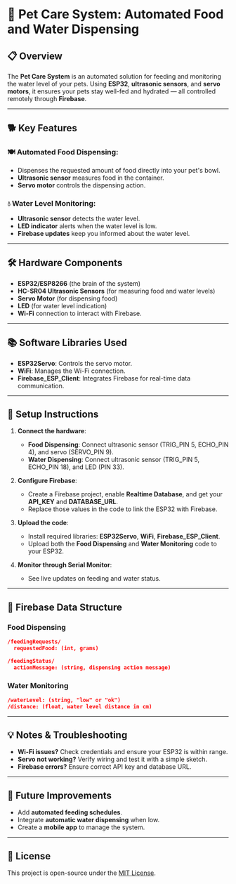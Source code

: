 # 🐾 Pet Care System: Automated Food and Water Dispensing

## 📋 Overview
The **Pet Care System** is an automated solution for feeding and monitoring the water level of your pets. Using **ESP32**, **ultrasonic sensors**, and **servo motors**, it ensures your pets stay well-fed and hydrated — all controlled remotely through **Firebase**.

---

## 🐕 Key Features

### 🍽️ Automated Food Dispensing:
- Dispenses the requested amount of food directly into your pet's bowl.
- **Ultrasonic sensor** measures food in the container.
- **Servo motor** controls the dispensing action.

### 💧 Water Level Monitoring:
- **Ultrasonic sensor** detects the water level.
- **LED indicator** alerts when the water level is low.
- **Firebase updates** keep you informed about the water level.

---

## 🛠️ Hardware Components

- **ESP32/ESP8266** (the brain of the system)
- **HC-SR04 Ultrasonic Sensors** (for measuring food and water levels)
- **Servo Motor** (for dispensing food)
- **LED** (for water level indication)
- **Wi-Fi** connection to interact with Firebase.

---

## 📚 Software Libraries Used

- **ESP32Servo**: Controls the servo motor.
- **WiFi**: Manages the Wi-Fi connection.
- **Firebase_ESP_Client**: Integrates Firebase for real-time data communication.

---

## 🚀 Setup Instructions

1. **Connect the hardware**:
   - **Food Dispensing**: Connect ultrasonic sensor (TRIG_PIN 5, ECHO_PIN 4), and servo (SERVO_PIN 9).
   - **Water Dispensing**: Connect ultrasonic sensor (TRIG_PIN 5, ECHO_PIN 18), and LED (PIN 33).

2. **Configure Firebase**:
   - Create a Firebase project, enable **Realtime Database**, and get your **API_KEY** and **DATABASE_URL**.
   - Replace those values in the code to link the ESP32 with Firebase.

3. **Upload the code**:
   - Install required libraries: **ESP32Servo**, **WiFi**, **Firebase_ESP_Client**.
   - Upload both the **Food Dispensing** and **Water Monitoring** code to your ESP32.

4. **Monitor through Serial Monitor**:
   - See live updates on feeding and water status.

---

## 📱 Firebase Data Structure

### Food Dispensing
```json
/feedingRequests/
  requestedFood: (int, grams)

/feedingStatus/
  actionMessage: (string, dispensing action message)
```

### Water Monitoring
```json
/waterLevel: (string, "low" or "ok")
/distance: (float, water level distance in cm)
```

---

## 💡 Notes & Troubleshooting

- **Wi-Fi issues?** Check credentials and ensure your ESP32 is within range.
- **Servo not working?** Verify wiring and test it with a simple sketch.
- **Firebase errors?** Ensure correct API key and database URL.

---

## 🚀 Future Improvements
- Add **automated feeding schedules**.
- Integrate **automatic water dispensing** when low.
- Create a **mobile app** to manage the system.

---

## 📜 License
This project is open-source under the [MIT License](LICENSE).
